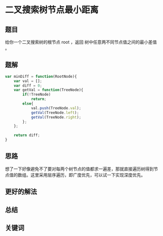 # 二叉搜索树节点最小距离

## 题目
给你一个二叉搜索树的根节点 root ，返回 树中任意两不同节点值之间的最小差值 。


## 题解
```javascript
var minDiff = function(RootNode){
	var val = [];
	var diff = 0;
	var getVal = function(TreeNode){
		if(!TreeNode)
			return;
		else{
			val.push(TreeNode.val);
			getVal(TreeNode.left);
			getVal(TreeNode.right);
		};
	};
	
	return diff;
}
```
## 思路
想了一下好像避免不了要对每两个树节点的值都求一遍差，那就直接遍历树得到节点值的数组。这里采用层序遍历，即广度优先，可以试一下实现深度优先。

## 更好的解法

## 总结

## 关键词